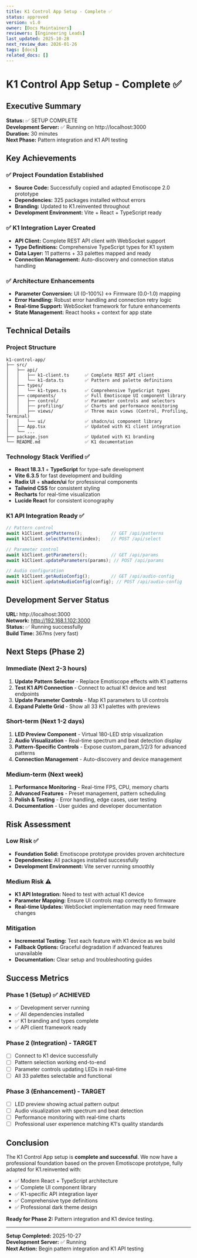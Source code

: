 ```yaml
---
title: K1 Control App Setup - Complete ✅
status: approved
version: v1.0
owner: [Docs Maintainers]
reviewers: [Engineering Leads]
last_updated: 2025-10-28
next_review_due: 2026-01-26
tags: [docs]
related_docs: []
---
```

# K1 Control App Setup - Complete ✅

## Executive Summary

**Status:** ✅ SETUP COMPLETE  
**Development Server:** ✅ Running on http://localhost:3000  
**Duration:** 30 minutes  
**Next Phase:** Pattern integration and K1 API testing

## Key Achievements

### ✅ Project Foundation Established
- **Source Code:** Successfully copied and adapted Emotiscope 2.0 prototype
- **Dependencies:** 325 packages installed without errors
- **Branding:** Updated to K1.reinvented throughout
- **Development Environment:** Vite + React + TypeScript ready

### ✅ K1 Integration Layer Created
- **API Client:** Complete REST API client with WebSocket support
- **Type Definitions:** Comprehensive TypeScript types for K1 system
- **Data Layer:** 11 patterns + 33 palettes mapped and ready
- **Connection Management:** Auto-discovery and connection status handling

### ✅ Architecture Enhancements
- **Parameter Conversion:** UI (0-100%) ↔ Firmware (0.0-1.0) mapping
- **Error Handling:** Robust error handling and connection retry logic
- **Real-time Support:** WebSocket framework for future enhancements
- **State Management:** React hooks + context for app state

## Technical Details

### Project Structure
```
k1-control-app/
├── src/
│   ├── api/
│   │   ├── k1-client.ts      ✅ Complete REST API client
│   │   └── k1-data.ts        ✅ Pattern and palette definitions
│   ├── types/
│   │   └── k1-types.ts       ✅ Comprehensive TypeScript types
│   ├── components/           ✅ Full Emotiscope UI component library
│   │   ├── control/          ✅ Parameter controls and selectors
│   │   ├── profiling/        ✅ Charts and performance monitoring
│   │   ├── views/            ✅ Three main views (Control, Profiling, Terminal)
│   │   └── ui/               ✅ shadcn/ui component library
│   ├── App.tsx               ✅ Updated with K1 client integration
│   └── ...
├── package.json              ✅ Updated with K1 branding
└── README.md                 ✅ K1 documentation
```

### Technology Stack Verified ✅
- **React 18.3.1** + **TypeScript** for type-safe development
- **Vite 6.3.5** for fast development and building
- **Radix UI** + **shadcn/ui** for professional components
- **Tailwind CSS** for consistent styling
- **Recharts** for real-time visualization
- **Lucide React** for consistent iconography

### K1 API Integration Ready ✅
```typescript
// Pattern control
await k1Client.getPatterns();           // GET /api/patterns
await k1Client.selectPattern(index);    // POST /api/select

// Parameter control  
await k1Client.getParameters();         // GET /api/params
await k1Client.updateParameters(params); // POST /api/params

// Audio configuration
await k1Client.getAudioConfig();        // GET /api/audio-config
await k1Client.updateAudioConfig(config); // POST /api/audio-config
```

## Development Server Status

**URL:** http://localhost:3000  
**Network:** http://192.168.1.102:3000  
**Status:** ✅ Running successfully  
**Build Time:** 367ms (very fast)

## Next Steps (Phase 2)

### Immediate (Next 2-3 hours)
1. **Update Pattern Selector** - Replace Emotiscope effects with K1 patterns
2. **Test K1 API Connection** - Connect to actual K1 device and test endpoints
3. **Update Parameter Controls** - Map K1 parameters to UI controls
4. **Expand Palette Grid** - Show all 33 K1 palettes with previews

### Short-term (Next 1-2 days)
1. **LED Preview Component** - Virtual 180-LED strip visualization
2. **Audio Visualization** - Real-time spectrum and beat detection display
3. **Pattern-Specific Controls** - Expose custom_param_1/2/3 for advanced patterns
4. **Connection Management** - Auto-discovery and device management

### Medium-term (Next week)
1. **Performance Monitoring** - Real-time FPS, CPU, memory charts
2. **Advanced Features** - Preset management, pattern scheduling
3. **Polish & Testing** - Error handling, edge cases, user testing
4. **Documentation** - User guides and developer documentation

## Risk Assessment

### Low Risk ✅
- **Foundation Solid:** Emotiscope prototype provides proven architecture
- **Dependencies:** All packages installed successfully
- **Development Environment:** Vite server running smoothly

### Medium Risk ⚠️
- **K1 API Integration:** Need to test with actual K1 device
- **Parameter Mapping:** Ensure UI controls map correctly to firmware
- **Real-time Updates:** WebSocket implementation may need firmware changes

### Mitigation
- **Incremental Testing:** Test each feature with K1 device as we build
- **Fallback Options:** Graceful degradation if advanced features unavailable
- **Documentation:** Clear setup and troubleshooting guides

## Success Metrics

### Phase 1 (Setup) ✅ ACHIEVED
- ✅ Development server running
- ✅ All dependencies installed
- ✅ K1 branding and types complete
- ✅ API client framework ready

### Phase 2 (Integration) - TARGET
- [ ] Connect to K1 device successfully
- [ ] Pattern selection working end-to-end
- [ ] Parameter controls updating LEDs in real-time
- [ ] All 33 palettes selectable and functional

### Phase 3 (Enhancement) - TARGET
- [ ] LED preview showing actual pattern output
- [ ] Audio visualization with spectrum and beat detection
- [ ] Performance monitoring with real-time charts
- [ ] Professional user experience matching K1's quality standards

## Conclusion

The K1 Control App setup is **complete and successful**. We now have a professional foundation based on the proven Emotiscope prototype, fully adapted for K1.reinvented with:

- ✅ Modern React + TypeScript architecture
- ✅ Complete UI component library
- ✅ K1-specific API integration layer
- ✅ Comprehensive type definitions
- ✅ Professional dark theme design

**Ready for Phase 2:** Pattern integration and K1 device testing.

---

**Setup Completed:** 2025-10-27  
**Development Server:** ✅ Running  
**Next Action:** Begin pattern integration and K1 API testing